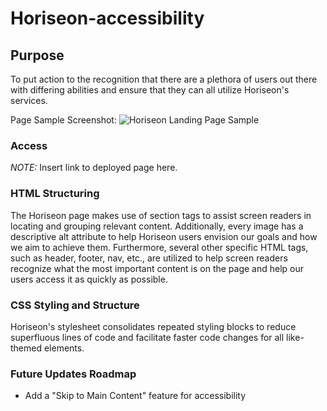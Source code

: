 # Horiseon-accessibility

## Purpose
To put action to the recognition that there are a plethora of users out there with differing abilities and ensure that they can all utilize Horiseon's services.

Page Sample Screenshot:
![Horiseon Landing Page Sample](./images/Horiseon-landing-page-sample.png)

### Access
*NOTE:* Insert link to deployed page here.

### HTML Structuring
The Horiseon page makes use of section tags to assist screen readers in locating and grouping relevant content. Additionally, every image has a descriptive alt attribute to help Horiseon users envision our goals and how we aim to achieve them. Furthermore, several other specific HTML tags, such as header, footer, nav, etc., are utilized to help screen readers recognize what the most important content is on the page and help our users access it as quickly as possible.

### CSS Styling and Structure
Horiseon's stylesheet consolidates repeated styling blocks to reduce superfluous lines of code and facilitate faster code changes for all like-themed elements. 

### Future Updates Roadmap
* Add a "Skip to Main Content" feature for accessibility

